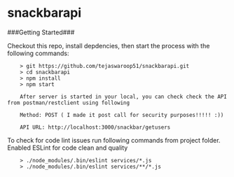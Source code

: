 # snackbarapi

###Getting Started###

Checkout this repo, install depdencies, then start the process with the following commands:

```
	> git https://github.com/tejaswaroop51/snackbarapi.git
	> cd snackbarapi
	> npm install
	> npm start
	
	After server is started in your local, you can check check the API from postman/restclient using following
	
	Method: POST ( I made it post call for security purposes!!!!! :))
	
	API URL: http://localhost:3000/snackbar/getusers
```

To check for code lint issues run following commands from project folder. Enabled ESLint for code clean and quality

```
	> ./node_modules/.bin/eslint services/*.js
    > ./node_modules/.bin/eslint services/**/*.js
```